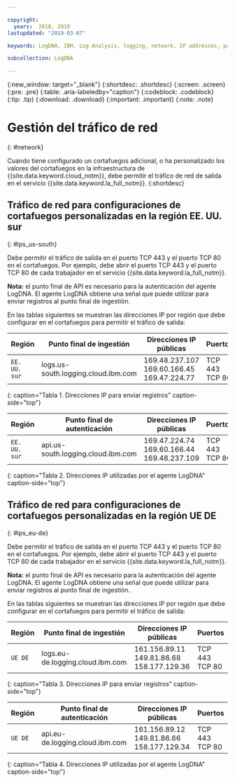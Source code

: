 ```yaml
---

copyright:
  years:  2018, 2019
lastupdated: "2019-03-07"

keywords: LogDNA, IBM, Log Analysis, logging, network, IP addresses, port

subcollection: LogDNA

---
```


{:new_window: target="_blank"}
{:shortdesc: .shortdesc}
{:screen: .screen}
{:pre: .pre}
{:table: .aria-labeledby="caption"}
{:codeblock: .codeblock}
{:tip: .tip}
{:download: .download}
{:important: .important}
{:note: .note}

 
# Gestión del tráfico de red
{: #network}

Cuando tiene configurado un cortafuegos adicional, o ha personalizado los valores del cortafuegos en la infraestructura de {{site.data.keyword.cloud_notm}}, debe permitir el tráfico de red de salida en el servicio {{site.data.keyword.la_full_notm}}. 
{:shortdesc}


## Tráfico de red para configuraciones de cortafuegos personalizadas en la región EE. UU. sur
{: #ips_us-south}

Debe permitir el tráfico de salida en el puerto TCP 443 y el puerto TCP 80 en el cortafuegos. Por ejemplo, debe abrir el puerto TCP 443 y el puerto TCP 80 de cada trabajador en el servicio {{site.data.keyword.la_full_notm}}.

**Nota:** el punto final de API es necesario para la autenticación del agente LogDNA. El agente LogDNA obtiene una señal que puede utilizar para enviar registros al punto final de ingestión.

En las tablas siguientes se muestran las direcciones IP por región que debe configurar en el cortafuegos para permitir el tráfico de salida:

| Región      | Punto final de ingestión                          | Direcciones IP públicas               | Puertos   |
|-------------|---------------------------------------------|-----------------------------------|---------|
| `EE. UU. sur`    | logs.us-south.logging.cloud.ibm.com         | 169.48.237.107 </br>169.60.166.45 </br>169.47.224.77  | TCP 443 </br>TCP 80 | 
{: caption="Tabla 1. Direcciones IP para enviar registros" caption-side="top"}


| Región      | Punto final de autenticación                     | Direcciones IP públicas               | Puertos   |
|-------------|---------------------------------------------|-----------------------------------|---------|
| `EE. UU. sur`    | api.us-south.logging.cloud.ibm.com          | 169.47.224.74  </br>169.60.166.44 </br>169.48.237.109  | TCP 443 </br>TCP 80 |
{: caption="Tabla 2. Direcciones IP utilizadas por el agente LogDNA" caption-side="top"}



## Tráfico de red para configuraciones de cortafuegos personalizadas en la región UE DE
{: #ips_eu-de}

Debe permitir el tráfico de salida en el puerto TCP 443 y el puerto TCP 80 en el cortafuegos. Por ejemplo, debe abrir el puerto TCP 443 y el puerto TCP 80 de cada trabajador en el servicio {{site.data.keyword.la_full_notm}}.

**Nota:** el punto final de API es necesario para la autenticación del agente LogDNA. El agente LogDNA obtiene una señal que puede utilizar para enviar registros al punto final de ingestión.

En las tablas siguientes se muestran las direcciones IP por región que debe configurar en el cortafuegos para permitir el tráfico de salida:

| Región      | Punto final de ingestión                          | Direcciones IP públicas               | Puertos   |
|-------------|---------------------------------------------|-----------------------------------|---------|
| `UE DE`     | logs.eu-de.logging.cloud.ibm.com         | 161.156.89.11 </br>149.81.86.68 </br>158.177.129.36  | TCP 443 </br>TCP 80 | 
{: caption="Tabla 3. Direcciones IP para enviar registros" caption-side="top"}


| Región      | Punto final de autenticación                     | Direcciones IP públicas               | Puertos   |
|-------------|---------------------------------------------|-----------------------------------|---------|
| `UE DE`     | api.eu-de.logging.cloud.ibm.com          | 161.156.89.12  </br>149.81.86.66 </br>158.177.129.34    | TCP 443 </br>TCP 80 |
{: caption="Tabla 4. Direcciones IP utilizadas por el agente LogDNA" caption-side="top"}


